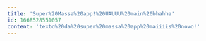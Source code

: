 ```yaml
---
title: 'Super%20Massa%20app!%20UAUUU%20main%20bhahha'
id: 1668528551057
content: 'texto%20da%20super%20massa%20app%20maiiiis%20novo!'
---
```

